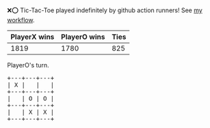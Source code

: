 :x::o: Tic-Tac-Toe played indefinitely by github action runners! See [my workflow](.github/workflows/play.yaml).

|PlayerX wins|PlayerO wins|Ties|
|-|-|-|
|1819|1780|825|

PlayerO's turn.

<pre>
+---+---+---+
| X |   |   |
+---+---+---+
|   | O | O |
+---+---+---+
|   | X | X |
+---+---+---+
</pre>